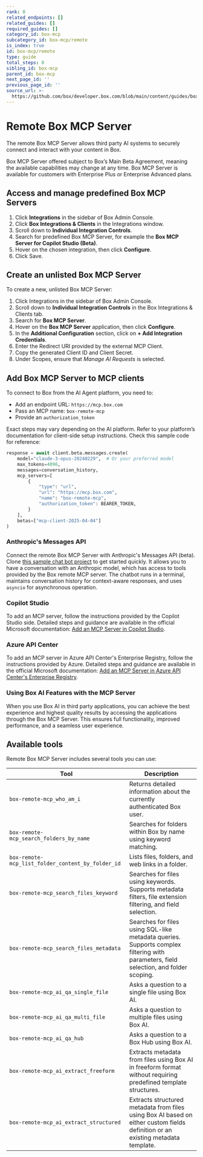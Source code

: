 ```yaml
---
rank: 0
related_endpoints: []
related_guides: []
required_guides: []
category_id: box-mcp
subcategory_id: box-mcp/remote
is_index: true
id: box-mcp/remote
type: guide
total_steps: 0
sibling_id: box-mcp
parent_id: box-mcp
next_page_id: ''
previous_page_id: ''
source_url: >-
  https://github.com/box/developer.box.com/blob/main/content/guides/box-mcp/remote/index.md
---
```

# Remote Box MCP Server

The remote Box MCP Server allows third party AI systems to securely connect and interact with your content in Box.

<Message type='notice'>

Box MCP Server offered subject to Box’s Main Beta Agreement, meaning the available capabilities may change at any time. Box MCP Server is available for customers with Enterprise Plus or Enterprise Advanced plans.

</Message>

## Access and manage predefined Box MCP Servers

1. Click **Integrations** in the sidebar of Box Admin Console. 
2. Click **Box Integrations & Clients** in the Integrations window.
3. Scroll down to **Individual Integration Controls**.
4. Search for predefined Box MCP Server, for example the **Box MCP Server for Copilot Studio (Beta)**. 
5. Hover on the chosen integration, then click **Configure**.
6. Click Save.

## Create an unlisted Box MCP Server

To create a new, unlisted Box MCP Server:

1. Click Integrations in the sidebar of Box Admin Console.
2. Scroll down to **Individual Integration Controls** in the Box Integrations & Clients tab.
3. Search for **Box MCP Server**. 
4. Hover on the **Box MCP Server** application, then click **Configure**.
5. In the **Additional Configuration** section, click on **+ Add Integration Credentials**.
6. Enter the Redirect URI provided by the external MCP Client. 
7. Copy the generated Client ID and Client Secret.
8. Under Scopes, ensure that *Manage AI Requests* is selected.

## Add Box MCP Server to MCP clients

To connect to Box from the AI Agent platform, you need to:

* Add an endpoint URL: `https://mcp.box.com`
* Pass an MCP name: `box-remote-mcp`
* Provide an `authorization_token`

Exact steps may vary depending on the AI platform. Refer to your platform’s documentation for client-side setup instructions. Check this sample code for reference:

```python
response = await client.beta.messages.create(
    model="claude-3-opus-20240229",  # Or your preferred model
    max_tokens=4096,
    messages=conversation_history,
    mcp_servers=[
        {
            "type": "url",
            "url": "https://mcp.box.com",
            "name": "box-remote-mcp",
            "authorization_token": BEARER_TOKEN,
        }
    ],
    betas=["mcp-client-2025-04-04"]
)
```

### Anthropic's Messages API

Connect the remote Box MCP Server with Anthropic's Messages API (beta). Clone [this sample chat bot project](https://github.com/box-community/remote-box-mcp-anthropic) to get started quickly. It allows you to have a conversation with an Anthropic model, which has access to tools provided by the Box remote MCP server. The chatbot runs in a terminal, maintains conversation history for context-aware responses, and uses `asyncio` for asynchronous operation.

### Copilot Studio

To add an MCP server, follow the instructions provided by the Copilot Studio side. Detailed steps and guidance are available in the official Microsoft documentation: [Add an MCP Server in Copilot Studio](https://learn.microsoft.com/en-us/microsoft-copilot-studio/agent-extend-action-mcp#add-tools-from-an-existing-mcp-connector-to-an-agent).

### Azure API Center

To add an MCP server in Azure API Center's Enterprise Registry, follow the instructions provided by Azure. Detailed steps and guidance are available in the official Microsoft documentation: [Add an MCP Server in Azure API Center's Enterprise Registry](https://learn.microsoft.com/en-us/azure/api-center/register-discover-mcp-server).

### Using Box AI Features with the MCP Server

When you use Box AI in third party applications, you can achieve the best experience and highest quality results by accessing the applications through the Box MCP Server. This ensures full functionality, improved performance, and a seamless user experience.

## Available tools

Remote Box MCP Server includes several tools you can use:

| Tool| Description|
|--------|--------|
| `box-remote-mcp_who_am_i`| Returns detailed information about the currently authenticated Box user.|
| `box-remote-mcp_search_folders_by_name`| Searches for folders within Box by name using keyword matching.|
| `box-remote-mcp_list_folder_content_by_folder_id`| Lists files, folders, and web links in a folder. |
| `box-remote-mcp_search_files_keyword`| Searches for files using keywords. Supports metadata filters, file extension filtering, and field selection.|
| `box-remote-mcp_search_files_metadata`| Searches for files using SQL-like metadata queries. Supports complex filtering with parameters, field selection, and folder scoping.|
| `box-remote-mcp_ai_qa_single_file`| Asks a question to a single file using Box AI.|
| `box-remote-mcp_ai_qa_multi_file`| Asks a question to multiple files using Box AI.|
| `box-remote-mcp_ai_qa_hub`| Asks a question to a Box Hub using Box AI.|
| `box-remote-mcp_ai_extract_freeform`| Extracts metadata from files using Box AI in freeform format without requiring predefined template structures.|
| `box-remote-mcp_ai_extract_structured`| Extracts structured metadata from files using Box AI based on either custom fields definition or an existing metadata template.|